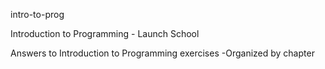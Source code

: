 intro-to-prog

Introduction to Programming - Launch School

Answers to Introduction to Programming exercises
-Organized by chapter